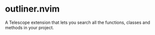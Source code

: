 # outliner.nvim
A Telescope extension that lets you search all the functions, classes and methods in your project.
